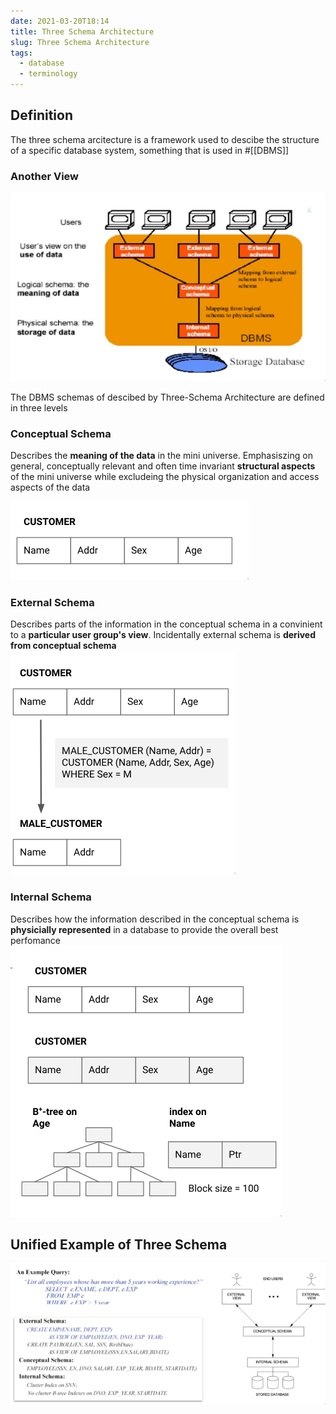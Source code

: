 ```yaml
---
date: 2021-03-20T18:14
title: Three Schema Architecture
slug: Three Schema Architecture
tags:
  - database
  - terminology
---
```


## Definition

The three schema arcitecture is a framework used to descibe the structure of a specific database system, something that is used in #[[DBMS]]

### Another View

![Another view of TSA](static/pic-selected-210320-1819-43.png)

The DBMS schemas of descibed by Three-Schema Architecture are defined in three levels

### Conceptual Schema

Describes the **meaning of the data** in the mini universe. Emphasiszing on general, conceptually relevant and often time invariant **structural aspects** of the mini universe while excludeing the physical organization and access aspects of the data

![Conceptual schema](static/pic-selected-210320-2059-49.png)

### External Schema

Describes parts of the information in the conceptual schema in a convinient to a **particular user group's view**. Incidentally external schema is **derived from conceptual schema**
![External schema](static/pic-selected-210320-2100-24.png)

### Internal Schema

Describes how the information described in the conceptual schema is **physicially represented** in a database to provide the overall best perfomance
![Internal schema](static/pic-selected-210320-2101-25.png)


## Unified Example of Three Schema
![Unified example](static/pic-selected-210320-2223-00.png)
